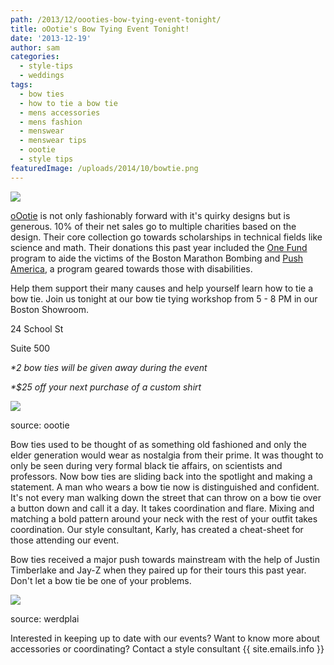 ```yaml
---
path: /2013/12/oooties-bow-tying-event-tonight/
title: oOotie's Bow Tying Event Tonight!
date: '2013-12-19'
author: sam
categories:
  - style-tips
  - weddings
tags:
  - bow ties
  - how to tie a bow tie
  - mens accessories
  - mens fashion
  - menswear
  - menswear tips
  - oootie
  - style tips
featuredImage: /uploads/2014/10/bowtie.png
---
```

[![](http://2.bp.blogspot.com/-g7axeWJcPhk/UrMe-0r8DsI/AAAAAAAAAmU/m25WPJowrp8/s400/545881_716042841757288_949865890_n.png)](http://2.bp.blogspot.com/-g7axeWJcPhk/UrMe-0r8DsI/AAAAAAAAAmU/m25WPJowrp8/s1600/545881_716042841757288_949865890_n.png)

[oOotie](http://www.oootie.com/) is not only fashionably forward with it's quirky designs but is generous. 10% of their net sales go to multiple charities based on the design. Their core collection go towards scholarships in technical fields like science and math. Their donations this past year included the [One Fund](https://secure.onefundboston.org/) program to aide the victims of the Boston Marathon Bombing and [Push America](http://www.pushamerica.org/), a program geared towards those with disabilities.

Help them support their many causes and help yourself learn how to tie a bow tie. Join us tonight at our bow tie tying workshop from 5 - 8 PM in our Boston Showroom.

24 School St

Suite 500

_\*2 bow ties will be given away during the event_

_\*$25 off your next purchase of a custom shirt_

[![](http://2.bp.blogspot.com/-OgWS_FM0Qtc/UrMgSFxKgRI/AAAAAAAAAmg/Ol_sOslMRM4/s640/901953_601623336532573_1739201763_o.jpg)](http://2.bp.blogspot.com/-OgWS_FM0Qtc/UrMgSFxKgRI/AAAAAAAAAmg/Ol_sOslMRM4/s1600/901953_601623336532573_1739201763_o.jpg)

source: oootie

Bow ties used to be thought of as something old fashioned and only the elder generation would wear as nostalgia from their prime. It was thought to only be seen during very formal black tie affairs, on scientists and professors. Now bow ties are sliding back into the spotlight and making a statement. A man who wears a bow tie now is distinguished and confident. It's not every man walking down the street that can throw on a bow tie over a button down and call it a day. It takes coordination and flare. Mixing and matching a bold pattern around your neck with the rest of your outfit takes coordination. Our style consultant, Karly, has created a cheat-sheet for those attending our event.

Bow ties received a major push towards mainstream with the help of Justin Timberlake and Jay-Z when they paired up for their tours this past year. Don't let a bow tie be one of your problems.

[![](http://1.bp.blogspot.com/-uqDQeYUztbQ/UrMl-njTZ-I/AAAAAAAAAmw/BCEEVBBm-L4/s640/99+problems+bow+tie,+source-werdplai.png)](http://1.bp.blogspot.com/-uqDQeYUztbQ/UrMl-njTZ-I/AAAAAAAAAmw/BCEEVBBm-L4/s1600/99+problems+bow+tie,+source-werdplai.png)

source: werdplai 

Interested in keeping up to date with our events? Want to know more about accessories or coordinating? Contact a style consultant {{ site.emails.info }}